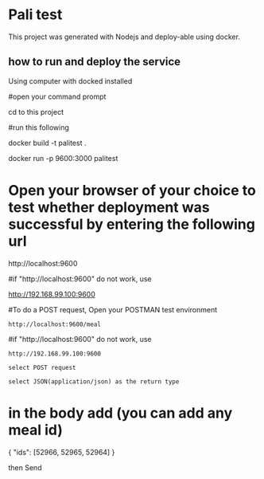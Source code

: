 # Pali test

This project was generated with Nodejs and deploy-able using docker.

## how to run and deploy the service

Using computer with docked installed

 #open your command prompt

 cd to this project

 #run this following

  docker build -t palitest .

  docker run -p 9600:3000 palitest

 # Open your browser of your choice to test whether deployment was successful by entering the following url

   http://localhost:9600

 #if "http://localhost:9600" do not work, use

   http://192.168.99.100:9600

 #To do a POST request, Open your POSTMAN test environment

    http://localhost:9600/meal

 #if "http://localhost:9600" do not work, use

    http://192.168.99.100:9600

    select POST request

    select JSON(application/json) as the return type

  # in the body add (you can add any meal id)

  {
    "ids": [52966, 52965, 52964]
  }

  then Send